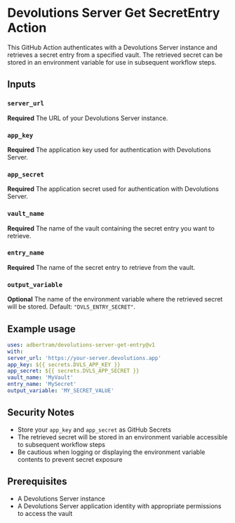 # Devolutions Server Get SecretEntry Action

This GitHub Action authenticates with a Devolutions Server instance and retrieves a secret entry from a specified vault. The retrieved secret can be stored in an environment variable for use in subsequent workflow steps.

## Inputs

### `server_url`

**Required** The URL of your Devolutions Server instance.

### `app_key`

**Required** The application key used for authentication with Devolutions Server.

### `app_secret`

**Required** The application secret used for authentication with Devolutions Server.

### `vault_name`

**Required** The name of the vault containing the secret entry you want to retrieve.

### `entry_name`

**Required** The name of the secret entry to retrieve from the vault.

### `output_variable`

**Optional** The name of the environment variable where the retrieved secret will be stored. Default: `"DVLS_ENTRY_SECRET"`.

## Example usage

```yaml
uses: adbertram/devolutions-server-get-entry@v1
with:
server_url: 'https://your-server.devolutions.app'
app_key: ${{ secrets.DVLS_APP_KEY }}
app_secret: ${{ secrets.DVLS_APP_SECRET }}
vault_name: 'MyVault'
entry_name: 'MySecret'
output_variable: 'MY_SECRET_VALUE'
```

## Security Notes

- Store your `app_key` and `app_secret` as GitHub Secrets
- The retrieved secret will be stored in an environment variable accessible to subsequent workflow steps
- Be cautious when logging or displaying the environment variable contents to prevent secret exposure

## Prerequisites

- A Devolutions Server instance
- A Devolutions Server application identity with appropriate permissions to access the vault
